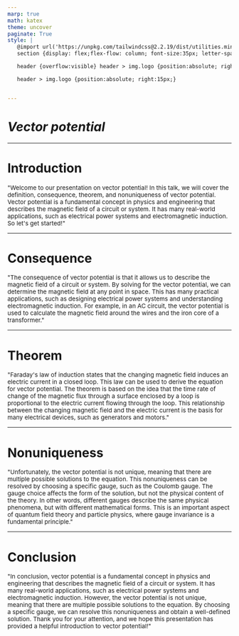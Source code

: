 ```yaml
---
marp: true
math: katex
theme: uncover
paginate: True
style: |
   @import url('https://unpkg.com/tailwindcss@2.2.19/dist/utilities.min.css');
   section {display: flex;flex-flow: column; font-size:35px; letter-spacing:1.4px;}

   header {overflow:visible} header > img.logo {position:absolute; right:15px;}

   header > img.logo {position:absolute; right:15px;}


---
```

<!-- backgroundColor: white -->
<!-- _class: lead -->

 # _Vector potential_

---
<style scoped>p,li {font-size:0.96em}</style>

 # Introduction

"Welcome to our presentation on vector potential! In this talk, we will cover the definition, consequence, theorem, and nonuniqueness of vector potential. Vector potential is a fundamental concept in physics and engineering that describes the magnetic field of a circuit or system. It has many real-world applications, such as electrical power systems and electromagnetic induction. So let's get started!"


---
<style scoped>p,li {font-size:0.96em}</style>

 # Consequence

"The consequence of vector potential is that it allows us to describe the magnetic field of a circuit or system. By solving for the vector potential, we can determine the magnetic field at any point in space. This has many practical applications, such as designing electrical power systems and understanding electromagnetic induction. For example, in an AC circuit, the vector potential is used to calculate the magnetic field around the wires and the iron core of a transformer."


---
<style scoped>p,li {font-size:0.96em}</style>

 # Theorem


"Faraday's law of induction states that the changing magnetic field induces an electric current in a closed loop. This law can be used to derive the equation for vector potential. The theorem is based on the idea that the time rate of change of the magnetic flux through a surface enclosed by a loop is proportional to the electric current flowing through the loop. This relationship between the changing magnetic field and the electric current is the basis for many electrical devices, such as generators and motors."

---
<style scoped>p,li {font-size:0.96em}</style>

 # Nonuniqueness


"Unfortunately, the vector potential is not unique, meaning that there are multiple possible solutions to the equation. This nonuniqueness can be resolved by choosing a specific gauge, such as the Coulomb gauge. The gauge choice affects the form of the solution, but not the physical content of the theory. In other words, different gauges describe the same physical phenomena, but with different mathematical forms. This is an important aspect of quantum field theory and particle physics, where gauge invariance is a fundamental principle."

---
<style scoped>p,li {font-size:0.96em}</style>

 # Conclusion

"In conclusion, vector potential is a fundamental concept in physics and engineering that describes the magnetic field of a circuit or system. It has many real-world applications, such as electrical power systems and electromagnetic induction. However, the vector potential is not unique, meaning that there are multiple possible solutions to the equation. By choosing a specific gauge, we can resolve this nonuniqueness and obtain a well-defined solution. Thank you for your attention, and we hope this presentation has provided a helpful introduction to vector potential!"
